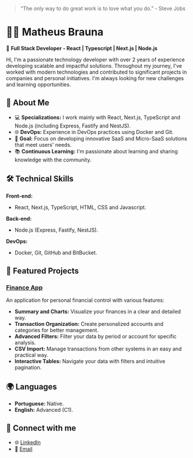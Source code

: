 > “The only way to do great work is to love what you do.” - Steve Jobs

# 👨‍💻 Matheus Brauna 

🎯 **Full Stack Developer - React | Typescript | Next.js | Node.js**

Hi, I'm a passionate technology developer with over 2 years of experience developing scalable and impactful solutions. Throughout my journey, I've worked with modern technologies and contributed to significant projects in companies and personal initiatives. I'm always looking for new challenges and learning opportunities.

## 🚀 **About Me**  
- 💻 **Specializations:** I work mainly with React, Next.js, TypeScript and Node.js (including Express, Fastify and NestJS).  
- 🌐 **DevOps:** Experience in DevOps practices using Docker and Git.  
- 🎯 **Goal:** Focus on developing innovative SaaS and Micro-SaaS solutions that meet users' needs.  
- 📚 **Continuous Learning:** I'm passionate about learning and sharing knowledge with the community.  

## 🛠️ **Technical Skills**  

**Front-end:**  
- React, Next.js, TypeScript, HTML, CSS and Javascript.  

**Back-end:**  
- Node.js (Express, Fastify, NestJS).  

**DevOps:**  
- Docker, Git, GitHub and BitBucket.

## 📂 **Featured Projects**  

### **[Finance App](#)**  
An application for personal financial control with various features:  
- **Summary and Charts:** Visualize your finances in a clear and detailed way.  
- **Transaction Organization:** Create personalized accounts and categories for better management.  
- **Advanced Filters:** Filter your data by period or account for specific analysis.  
- **CSV Import:** Manage transactions from other systems in an easy and practical way.  
- **Interactive Tables:** Navigate your data with filters and intuitive pagination.  

## 🌍 **Languages**  
- **Portuguese:** Native.  
- **English:** Advanced (C1).  

## 🤝 **Connect with me**  
- 🌐 [LinkedIn](https://www.linkedin.com/in/matheus-brauna)  
- 📧 [Email](mailto:contato@matheusbrauna.dev)  
